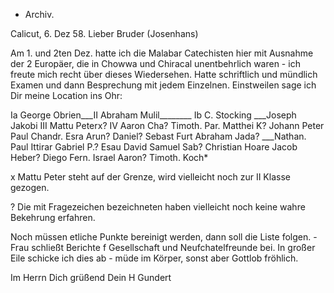 + Archiv.

 Calicut, 6. Dez 58.
Lieber Bruder (Josenhans)

Am 1. und 2ten Dez. hatte ich die Malabar Catechisten hier mit Ausnahme der 2 Europäer, die in Chowwa und Chiracal unentbehrlich waren - ich freute mich recht über dieses Wiedersehen. Hatte schriftlich und mündlich Examen und dann Besprechung mit jedem Einzelnen. Einstweilen sage ich Dir meine Location ins Ohr:

Ia George Obrien___II Abraham Mulil________
Ib C. Stocking ___Joseph Jakobi III Mattu Peterx? IV Aaron Cha?  Timoth. Par. Matthei K? Johann Peter
 Paul Chandr. Esra Arun? Daniel?
 Sebast Furt Abraham Jada? ___Nathan.
 Paul Ittirar Gabriel P.?
 Esau David Samuel Sab?
 Christian Hoare Jacob Heber?
 Diego Fern. Israel Aaron?
 Timoth. Koch*

x Mattu Peter steht auf der Grenze, wird vielleicht noch zur II Klasse gezogen.

? Die mit Fragezeichen bezeichneten haben vielleicht noch keine wahre Bekehrung erfahren.

Noch müssen etliche Punkte bereinigt werden, dann soll die Liste folgen. - Frau schließt Berichte f Gesellschaft und Neufchatelfreunde bei. 
In großer Eile schicke ich dies ab - müde im Körper, sonst aber Gottlob fröhlich.

 Im Herrn Dich grüßend Dein H Gundert

